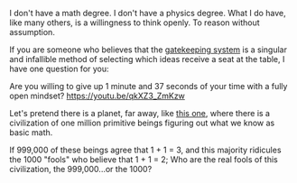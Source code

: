 I don't have a math degree. I don't have a physics degree. What I do have, like many others, is a willingness to think openly. To reason without assumption.

If you are someone who believes that the [gatekeeping system](https://en.wikipedia.org/wiki/Scholarly_peer_review) is a singular and infallible method of selecting which ideas receive a seat at the table, I have one question for you: 

Are you willing to give up 1 minute and 37 seconds of your time with a fully open mindset? https://youtu.be/qkXZ3_ZmKzw



Let's pretend there is a planet, far away, like [this one](https://en.wikipedia.org/wiki/Proxima_Centauri), where there is a civilization of one million primitive beings figuring out what we know as basic math.

If 999,000 of these beings agree that 1 + 1 = 3, and this majority ridicules the 1000 "fools" who believe that 1 + 1 = 2;
Who are the real fools of this civilization, the 999,000...or the 1000?
